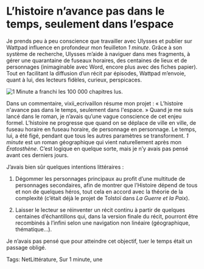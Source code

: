 # L’histoire n&#8217;avance pas dans le temps, seulement dans l&#8217;espace

Je prends peu à peu conscience que travailler avec Ulysses et publier sur Wattpad influence en profondeur mon feuilleton *1 minute*. Grâce à son système de recherche, Ulysses m’aide à naviguer dans mes fragments, à gérer une quarantaine de fuseaux horaires, des centaines de lieux et de personnages (inimaginable avec Word, encore plus avec des fiches papier). Tout en facilitant la diffusion d’un récit par épisodes, Wattpad m’envoie, quant à lui, des lecteurs fidèles, curieux, perspicaces.<span id="more-41595"></span>

![1 Minute a franchi les 100 000 chapitres lus.](http://blog.tcrouzet.comhttps://tcrouzet.com/images_tc/2015/06/100k1-600x376.jpg)

Dans un commentaire, vixii\_ecrivaillon résume mon projet : « L’histoire n'avance pas dans le temps, seulement dans l'espace. » Quand je me suis lancé dans le roman, je n’avais qu’une vague conscience de cet enjeu formel. L’histoire ne progresse que quand on se déplace de ville en ville, de fuseau horaire en fuseau horaire, de personnage en personnage. Le temps, lui, a été figé, pendant que tous les autres paramètres se transforment. *1 minute* est un roman géographique qui vient naturellement après mon *Ératosthène*. C’est logique en quelque sorte, mais je n’y avais pas pensé avant ces derniers jours.

J’avais bien sûr quelques intentions littéraires :

1. Dégommer les personnages principaux au profit d’une multitude de personnages secondaires, afin de montrer que l’Histoire dépend de tous et non de quelques héros, tout cela en accord avec la théorie de la complexité (c’était déjà le projet de Tolstoï dans *La Guerre et la Paix*).

2. Laisser le lecteur se réinventer un récit continu à partir de quelques centaines d’échantillons qui, dans la version finale du récit, pourront être recombinés à l’infini selon une navigation non linéaire (géographique, thématique…).

Je n’avais pas pensé que pour atteindre cet objectif, tuer le temps était un passage obligé.

Tags: NetLittérature, Sur 1 minute, une